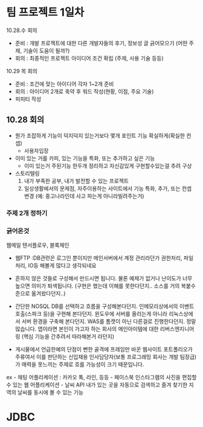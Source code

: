 # 팀 프로젝트 1일차

10.28.수 회의
- 준비 : 개발 프로젝트에 대한 다른 개발자들의 후기, 정보성 글 긁어모으기 (어떤 주제, 기술이 도움이 될까?)
- 회의 : 최종적인 프로젝트 아이디어 조건 확립 (주제, 사용 기술 등등)

10.29 목 회의
- 준비 : 조건에 맞는 아이디어 각자 1~2개 준비
- 회의 : 아이디어 2개로 축약 후 워드 작성(현황, 이점, 주요 기술)
- 피피티 작성

## 10.28 회의

- 뭔가 조잡하게 기능이 덕지덕지 있는거보다 몇개 포인트 기능 확실하게(확실한 컨셉)
  - 사용자입장
- 이미 있는 거를 카피, 있는 기능을 특화, 또는 추가하고 싶은 기능  
  - 이미 있는거 주된기능 한두개 정리하고 자신감있게 구현할수있는걸 추려 구상
- 스토리텔링 
  1. 내가 부족한 공부, 내가 발전할 수 있는 프로젝트
  2. 일상생활에서의 문제점, 자주이용하는 사이트에서 기능 특화, 추가, 또는 컨셉 변경
  (예: 중고나라인데 사고 파는게 아니라빌려주는거)

### 주제 2개 정하기

### 긁어온것
웹메일 텐서플로우, 블록체인 
- 웹FTP :DB관련은 로그인 뿐이지만 메인서버에서 계정 관리라던가 권한처리, 파일처리, IO등 해볼게 많다고 생각되네요

- 흔하지 않은 것들로 구성해서 만드시면 됩니다. 물론 예제가 없거나 난이도가 너무 높으면 의미가 퇴색됩니다. (구현은 했는데 이해를 못한다던지.. 소스를 거의 복붙수준으로 옮겨왔다던지..)
- 간단한 NOSQL DB를 선택하고 흐름을 구성해본다던지. 인메모리상에서의 이벤트 호출(스파크 등)을 구현해 본다던지. 윈도우에 서버를 올리는게 아니라 리눅스상에서 서버 환경을 구축해 본다던지.
WAS를 톰캣이 아닌 다른걸로 진행한다던지. 정말 많습니다. 앱이라면 본인이 가고자 하는 회사의 메인아이템에 대한 리버스엔지니어링 (핵심 기능을 간추려서 따라해본거 라던지)
- 게시물에서 언급한예의 단점이 뻔한 골격에 프레임만 바꾼 웹사이트 포트폴리오가 주류여서 이를 판단하는 신입채용 인사담당자(보통 프로그래밍 회사는 개발 팀장급)가 매력을 못느끼는 주제로 흐를 가능성이 크기 때문입니다.


ex - 채팅 어플리케이션 :  카카오 톡, 라인, 등등 
     - 페이스북 인스타그램의 사진을 편집할 수 있는 웹 어플리케이션
     - 날씨 API 내가 있는 곳을 자동으로 검색하고 즐겨 찾기한 지역의 날씨를 동시에 볼 수 있는 기능
     
# JDBC

